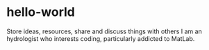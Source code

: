 # hello-world
Store ideas, resources, share and discuss things with others
I am an hydrologist who interests coding, particularly addicted to MatLab.
